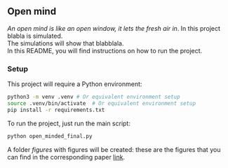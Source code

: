 ## Open mind

_An open mind is like an open window, it lets the fresh air in_.
In this project blabla is simulated. <br>
The simulations will show that blabblala. <br>
In this README, you will find instructions on how to run the project.

### Setup

This project will require a Python environment:

```bash
python3 -m venv .venv # Or equivalent environment setup
source .venv/bin/activate  # Or equivalent environment setup
pip install -r requirements.txt
```

To run the project, just run the main script:

```bash
python open_minded_final.py
```

A folder _figures_ with figures will be created: these are the figures that you can
find in the corresponding paper [link](www.google.com).
